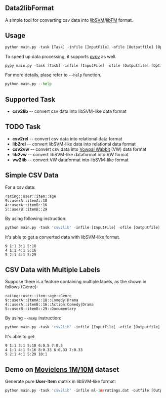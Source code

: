 ## Data2libFormat
A simple tool for converting csv data into [libSVM](http://www.csie.ntu.edu.tw/~cjlin/libsvm/)/[libFM](http://www.libfm.org/) format.

## Usage
```python
python main.py -task [Task] -infile [InputFile] -ofile [Outputfile] [Options]
```

To speed up data processing, it supports [pypy](http://pypy.org/) as well. 
```python
pypy main.py -task [Task] -infile [InputFile] -ofile [Outputfile] [Options]
```

For more details, plase refer to `--help` function.
```python
python main.py --help
```

## Supported Task
* **csv2lib** -- convert csv data into libSVM-like data format

## TODO Task
* **csv2rel** -- convert csv data into relational data format
* **lib2rel** -- convert libSVM-like data into relational data format
* **csv2vw** -- convert csv data into [Vowpal Wabbit](https://github.com/JohnLangford/vowpal_wabbit) (VW) data format
* **lib2vw** -- convert libSVM-like dataformat into VW format
* **vw2lib** -- convert VW dataformat into libSVM-like format


## Simple CSV Data
For a csv data:
```csv
rating::user::item::age
9::userA::itemA::18
4::userA::itemB::16
5::userB::itemB::29
```
By using following instruction: 
```python
python main.py -task 'csv2lib' -infile [InputFile] -ofile [Outputfile] -target 0 -cat 1,2 -num 3 -sep '::' -head 1
```
It's able to get a converted data with libSVM-like format.
```csv
9 1:1 3:1 5:18
4 1:1 4:1 5:16
5 2:1 4:1 5:29
```

## CSV Data with Multiple Labels
Suppose there is a feature containing multiple labels, as the shown in follows (Genre):
```csv
rating::user::item::age::Genre
9::userA::itemA::18::Comedy|Drama
4::userA::itemB::16::Action|Comedy|Drama
5::userB::itemB::29::Documentary
```
By using `--msep` instruction:
```python
python main.py -task 'csv2lib' -infile [InputFile] -ofile [Outputfile] -target 0 -cat 1,2,4 -num 3 -sep '::' -msep '|' -head 1
```
It's able to get:
```
9 1:1 3:1 5:18 6:0.5 7:0.5
4 1:1 4:1 5:16 8:0.33 6:0.33 7:0.33
5 2:1 4:1 5:29 10:1
```

## Demo on [Movielens 1M/10M](http://grouplens.org/datasets/movielens/) dataset
Generate pure **User-Item** matrix in libSVM-like format:
```python
python main.py -task 'csv2lib' -infile ml-1m/ratings.dat -outfile [Outputfile] -sep '::' -target 2 -cat 0,1 -header 0
```
